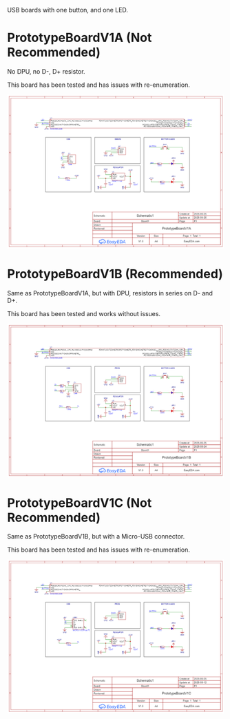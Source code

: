 USB boards with one button, and one LED.

# PrototypeBoardV1A (Not Recommended)
No DPU, no D-, D+ resistor.

This board has been tested and has issues with re-enumeration.

![Schematic](PrototypeBoardV1A/PrototypeBoardV1A_Schematic.png)

# PrototypeBoardV1B (Recommended)
Same as PrototypeBoardV1A, but with DPU, resistors in series on D- and D+.

This board has been tested and works without issues.

![Schematic](PrototypeBoardV1B/PrototypeBoardV1B_Schematic.png)

# PrototypeBoardV1C (Not Recommended)
Same as PrototypeBoardV1B, but with a Micro-USB connector.

This board has been tested and has issues with re-enumeration.

![Schematic](PrototypeBoardV1C/PrototypeBoardV1C_Schematic.png)
